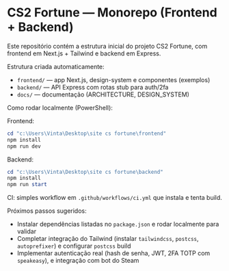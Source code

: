 # CS2 Fortune — Monorepo (Frontend + Backend)

Este repositório contém a estrutura inicial do projeto CS2 Fortune, com frontend em Next.js + Tailwind e backend em Express.

Estrutura criada automaticamente:

- `frontend/` — app Next.js, design-system e componentes (exemplos)
- `backend/` — API Express com rotas stub para auth/2fa
- `docs/` — documentação (ARCHITECTURE, DESIGN_SYSTEM)

Como rodar localmente (PowerShell):

Frontend:
```powershell
cd "c:\Users\Vinta\Desktop\site cs fortune\frontend"
npm install
npm run dev
```

Backend:
```powershell
cd "c:\Users\Vinta\Desktop\site cs fortune\backend"
npm install
npm run start
```

CI: simples workflow em `.github/workflows/ci.yml` que instala e tenta build.

Próximos passos sugeridos:
- Instalar dependências listadas no `package.json` e rodar localmente para validar
- Completar integração do Tailwind (instalar `tailwindcss`, `postcss`, `autoprefixer`) e configurar `postcss` build
- Implementar autenticação real (hash de senha, JWT, 2FA TOTP com `speakeasy`), e integração com bot do Steam
